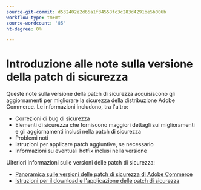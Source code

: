 ```yaml
---
source-git-commit: d532402e2d65a1f34558fc3c283d4291be5b006b
workflow-type: tm+mt
source-wordcount: '85'
ht-degree: 0%

---
```

# Introduzione alle note sulla versione della patch di sicurezza

Queste note sulla versione della patch di sicurezza acquisiscono gli aggiornamenti per migliorare la sicurezza della distribuzione Adobe Commerce. Le informazioni includono, tra l&#39;altro:

* Correzioni di bug di sicurezza
* Elementi di sicurezza che forniscono maggiori dettagli sui miglioramenti e gli aggiornamenti inclusi nella patch di sicurezza
* Problemi noti
* Istruzioni per applicare patch aggiuntive, se necessario
* Informazioni su eventuali hotfix inclusi nella versione

Ulteriori informazioni sulle versioni delle patch di sicurezza:

* [Panoramica sulle versioni delle patch di sicurezza di Adobe Commerce](/help/release/release-notes/security/overview.md#about-adobe-commerce-security-patch-releases)
* [Istruzioni per il download e l&#39;applicazione delle patch di sicurezza](/help/installation/composer.md)
